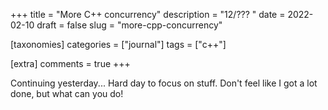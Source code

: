 +++
title = "More C++ concurrency"
description = "12/??? "
date = 2022-02-10
draft = false
slug = "more-cpp-concurrency"

[taxonomies]
categories = ["journal"]
tags = ["c++"]

[extra]
comments = true
+++

Continuing yesterday... Hard day to focus on stuff. Don't feel like I got a lot done, but what can you do!

